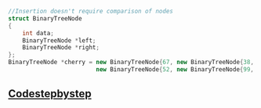 ```cpp
//Insertion doesn't require comparison of nodes
struct BinaryTreeNode
{
    int data;
    BinaryTreeNode *left;
    BinaryTreeNode *right;
};
BinaryTreeNode *cherry = new BinaryTreeNode{67, new BinaryTreeNode{38, nullptr, nullptr}, 
                         new BinaryTreeNode{52, new BinaryTreeNode{99, nullptr, nullptr}, nullptr}};
```
## [Codestepbystep](https://github.com/SyedT1/Practice-Problems/tree/main/Binary%20Search%20Tree/codestepbystep)
